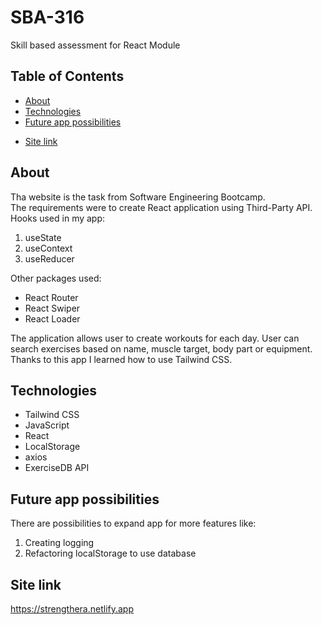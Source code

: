 # SBA-316

Skill based assessment for React Module

## Table of Contents

- [About](#about)
- [Technologies](#technologies)
- [Future app possibilities](#future-app-possibilities)
<!-- - [Screenshots](#screenshots) -->
- [Site link](#site-link)

## About

Tha website is the task from Software Engineering Bootcamp.
<br>
The requirements were to create React application using Third-Party API.
Hooks used in my app:

1. useState
2. useContext
3. useReducer

Other packages used:

- React Router
- React Swiper
- React Loader

The application allows user to create workouts for each day. User can search exercises based on name, muscle target, body part or equipment.
<br>
Thanks to this app I learned how to use Tailwind CSS.

## Technologies

- Tailwind CSS
- JavaScript
- React
- LocalStorage
- axios
- ExerciseDB API

## Future app possibilities

There are possibilities to expand app for more features like:

1. Creating logging
2. Refactoring localStorage to use database

<!-- ## Screenshots

1. Home page:
   <br>
   <img src="./images/screen.png" width="800" height="500"> -->

## Site link

https://strengthera.netlify.app
